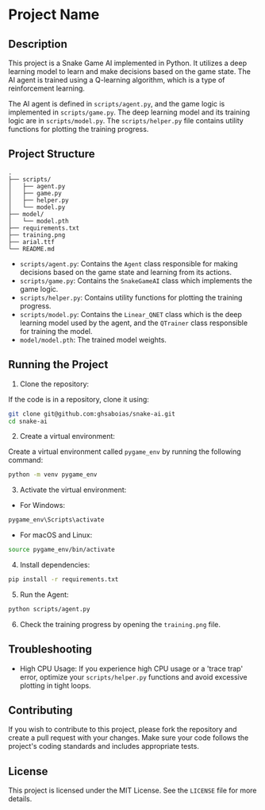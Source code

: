 # Project Name

## Description

This project is a Snake Game AI implemented in Python. It utilizes a deep learning model to learn and make decisions based on the game state. The AI agent is trained using a Q-learning algorithm, which is a type of reinforcement learning.

The AI agent is defined in `scripts/agent.py`, and the game logic is implemented in `scripts/game.py`. The deep learning model and its training logic are in `scripts/model.py`. The `scripts/helper.py` file contains utility functions for plotting the training progress.

## Project Structure

```
.
├── scripts/
│   ├── agent.py
│   ├── game.py
│   ├── helper.py
│   └── model.py
├── model/
│   └── model.pth
├── requirements.txt
├── training.png
├── arial.ttf
└── README.md
```

- `scripts/agent.py`: Contains the `Agent` class responsible for making decisions based on the game state and learning from its actions.
- `scripts/game.py`: Contains the `SnakeGameAI` class which implements the game logic.
- `scripts/helper.py`: Contains utility functions for plotting the training progress.
- `scripts/model.py`: Contains the `Linear_QNET` class which is the deep learning model used by the agent, and the `QTrainer` class responsible for training the model.
- `model/model.pth`: The trained model weights.

## Running the Project

1. Clone the repository:

If the code is in a repository, clone it using:

```bash
git clone git@github.com:ghsaboias/snake-ai.git
cd snake-ai
```

2. Create a virtual environment:

Create a virtual environment called `pygame_env` by running the following command:

```bash
python -m venv pygame_env
```

3. Activate the virtual environment:

- For Windows:

```bash
pygame_env\Scripts\activate
```

- For macOS and Linux:

```bash
source pygame_env/bin/activate
```

4. Install dependencies:

```bash
pip install -r requirements.txt
```

5. Run the Agent:

```bash
python scripts/agent.py
```

6. Check the training progress by opening the `training.png` file.

## Troubleshooting

- High CPU Usage: If you experience high CPU usage or a 'trace trap' error, optimize your `scripts/helper.py` functions and avoid excessive plotting in tight loops.

## Contributing

If you wish to contribute to this project, please fork the repository and create a pull request with your changes. Make sure your code follows the project's coding standards and includes appropriate tests.

## License

This project is licensed under the MIT License. See the `LICENSE` file for more details.
